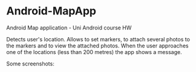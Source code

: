 # Android-MapApp
Android Map application - Uni Android course HW 

Detects user's location. 
Allows to set markers, to attach several photos to the markers and to view the attached photos.
When the user approaches one of the locations (less than 200 metres) the app shows a message.

Some screenshots:
